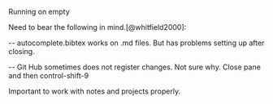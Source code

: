 Running on empty

Need to bear the following in mind.[@whitfield2000]:

-- autocomplete.bibtex works on .md files. But has problems setting up after closing.

-- Git Hub sometimes does not register changes. Not sure why. Close pane and then control-shift-9

Important to work with notes and projects properly.

